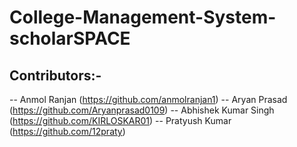 # College-Management-System-scholarSPACE

## Contributors:-

-- Anmol Ranjan (https://github.com/anmolranjan1)
-- Aryan Prasad (https://github.com/Aryanprasad0109)
-- Abhishek Kumar Singh (https://github.com/KIRLOSKAR01)
-- Pratyush Kumar (https://github.com/12praty)
